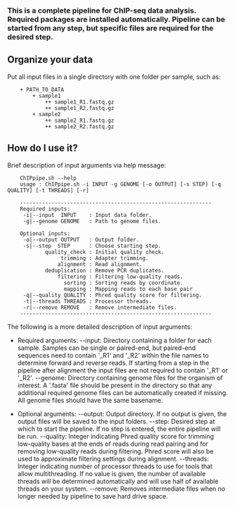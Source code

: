 
### This is a complete pipeline for ChIP-seq data analysis. Required packages are installed automatically. Pipeline can be started from any step, but specific files are required for the desired step.

## Organize your data

Put all input files in a single directory with one folder per sample, such as:

```
    + PATH_TO_DATA
        + sample1
            ++ sample1_R1.fastq.gz
            ++ sample1_R2.fastq.gz
        + sample2
            ++ sample2_R1.fastq.gz
            ++ sample2_R2.fastq.gz
```

## How do I use it?

Brief description of input arguments via help message:

```
    ChIPpipe.sh --help
    usage : ChIPpipe.sh -i INPUT -g GENOME [-o OUTPUT] [-s STEP] [-q QUALITY] [-t THREADS] [-r]

    -------------------------------------------------------------
    Required inputs:
     -i|--input  INPUT    : Input data folder.
     -g|--genome GENOME   : Path to genome files.

    Optional inputs:
     -o|--output OUTPUT   : Output folder.
     -s|--step  STEP      : Choose starting step.
            quality_check : Initial quality check.
                 trimming : Adapter trimming.
                alignment : Read alignment.
            deduplication : Remove PCR duplicates.
                filtering : Filtering low-quality reads.
                  sorting : Sorting reads by coordinate.
                  mapping : Mapping reads to each base pair
     -q|--quality QUALITY : Phred quality score for filtering.
     -t|--threads THREADS : Processor threads.
     -r|--remove REMOVE   : Remove intermediate files.
    -------------------------------------------------------------
```

The following is a more detailed description of input arguments:

- Required arguments:
    --input: Directory containing a folder for each sample. Samples can be single or paired-end, but paired-end sequences need to contain '_R1' and '_R2' within the file names to determine forward and reverse reads. If starting from a step in the pipeline after alignment the input files are not required to contain '_R1' or '_R2'.
    --genome: Directory containing genome files for the organism of interest. A '.fasta' file should be present in the directory so that any additional required genome files can be automatically created if missing. All genome files should have the same basename.

- Optional arguments:
    --output: Output directory. If no output is given, the output files will be saved to the input folders.
    --step: Desired step at which to start the pipeline. If no step is entered, the entire pipeline will be run.
    --quality: Integer indicating Phred quality score for trimming low-quality bases at the ends of reads during read pairing and for removing low-quality reads during filtering. Phred score will also be used to approximate filtering settings during alignment.
    --threads: Integer indicating number of processor threads to use for tools that allow multithreading. If no value is given, the number of available threads will be determined automatically and will use half of available threads on your system.
    --remove: Removes intermediate files when no longer needed by pipeline to save hard drive space.
